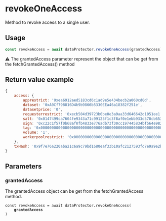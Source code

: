 # revokeOneAccess

Method to revoke access to a single user.

## Usage

```javascript
const revokeAccess = await dataProtector.revokeOneAccess(grantedAccess);
```

⚠️ The grantedAccess parameter represent the object that can be get from the fetchGrantedAccess() method

## Return value example

```javascript
{
    access: {
        apprestrict: '0xea6912aed5183cd6c1ad9e5e434becb2a060cd0d',
        dataset: '0xA0Cf798816D4b9b9866b5330EEa46a18382f251e',
        datasetprice: '0',
        requesterrestrict: '0xecb504d39723b0be0e3a9aa33d646642d1051ee1',
        salt: '0x0147499ca7604fe9343a71c99125f1c3f8af0e1ebb933d570cb653ef8eb043b8'
        sign: '0xc22c1f57f0b68af0fb4833e776adb73f30cc197445834bf564e9829913e104b07ab856ac39085edb5c9180f430c1ee2f29021ae33cd79eb0ddb73181e347799f1b',
        tag: '0x0000000000000000000000000000000000000000000000000000000000000003',
        volume: '1',
        workerpoolrestrict: '0x0000000000000000000000000000000000000000'
    },
    txHash: '0x9f7e76a220aba21c6a9c79bd1680eaf33b10afc2127593fd7e9a9e2b03c2c9fd'
}
```

## Parameters

### grantedAccess

The grantedAccess object can be get from the fetchGrantedAccess method.

<pre class="language-javascript"><code class="lang-javascript">const revokeAccess = await dataProtector.revokeOneAccess(
<strong>    grantedAccess
</strong>)
</code></pre>
